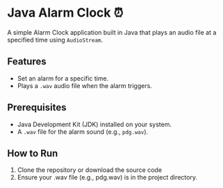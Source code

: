 # Java Alarm Clock ⏰

A simple Alarm Clock application built in Java that plays an audio file at a specified time using `AudioStream`.

## Features
- Set an alarm for a specific time.
- Plays a `.wav` audio file when the alarm triggers.

## Prerequisites
- Java Development Kit (JDK) installed on your system.
- A `.wav` file for the alarm sound (e.g., `pdg.wav`).

## How to Run
1. Clone the repository or download the source code
2. Ensure your .wav file (e.g., pdg.wav) is in the project directory.

